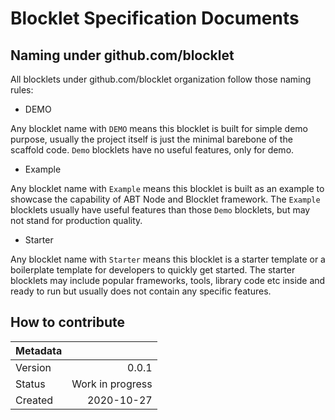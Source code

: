 # Blocklet Specification Documents


## Naming under github.com/blocklet

All blocklets under github.com/blocklet organization follow those naming rules:

- DEMO

Any blocklet name with `DEMO` means this blocklet is built for simple demo purpose, usually the project itself is just the minimal barebone of the scaffold code. `Demo` blocklets have no useful features, only for demo.   

- Example 

Any blocklet name with `Example` means this blocklet is built as an example to showcase the capability of ABT Node and Blocklet framework. The `Example` blocklets usually have useful features than those `Demo` blocklets, but may not stand for production quality. 

- Starter

Any blocklet name with `Starter` means this blocklet is a starter template or a boilerplate template for developers to quickly get started. The starter blocklets may include popular frameworks, tools, library code etc inside and ready to run but usually does not contain any specific features. 



## How to contribute 


| Metadata |                  |
| -------- | ---------------: |
| Version  | 0.0.1              |
| Status   | Work in progress |
| Created  | 2020-10-27       |
